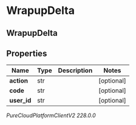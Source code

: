 # WrapupDelta

## WrapupDelta

## Properties

|Name | Type | Description | Notes|
|------------ | ------------- | ------------- | -------------|
| **action** | str |  | [optional] |
| **code** | str |  | [optional] |
| **user_id** | str |  | [optional] |



_PureCloudPlatformClientV2 228.0.0_

